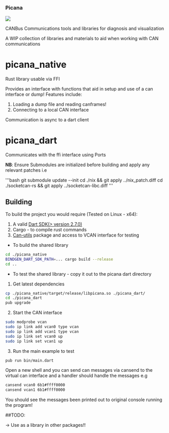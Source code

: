 ### Picana

![](https://github.com/kituyiharry/picana/workflows/Rust/badge.svg?branch=develop)

CANBus Communications tools and libraries for diagnosis and visualization

A WIP collection of libraries and materials to aid when working with CAN communications

# picana_native

Rust library usable via FFI

Provides an interface with functions that aid in setup and use of a can interface or dump!
Features include:

1. Loading a dump file and reading canframes!
2. Connecting to a local CAN interface

Communication is async to a dart client

# picana_dart

Communicates with the ffi interface using Ports

**NB**: Ensure Submodules are initialized before building and apply any relevant patches i.e

'''bash
git submodule update --init
cd ./nix && git apply ../nix_patch.diff 
cd ./socketcan-rs && git apply ../socketcan-libc.diff
'''


## Building

To build the project you would require (Tested on Linux - x64):
1. A valid [Dart SDK(> version 2.7.0)](https://github.com/dart-lang/sdk)
2. Cargo - to compile rust commands
3. [Can-utils](https://github.com/linux-can/can-utils.git) package and access to VCAN interface for testing

* To build the shared library

```bash
cd ./picana_native
BINDGEN_DART_SDK_PATH=... cargo build --release
cd ..
```

* To test the shared library - copy it out to the picana dart directory

1. Get latest dependencies
```bash
cp ./picana_native/target/release/libpicana.so ./picana_dart/
cd ./picana_dart
pub upgrade
```
2. Start the CAN interface

```bash
sudo modprobe vcan
sudo ip link add vcan0 type vcan
sudo ip link add vcan1 type vcan
sudo ip link set vcan0 up
sudo ip link set vcan1 up
```


3. Run the main example to test 
```bash
pub run bin/main.dart
```

Open a new shell and you can send can messages via cansend to the virtual can interface and a handler should handle the messages e.g

```bash
cansend vcan0 6b1#ffff0000
cansend vcan1 6b1#ffff0000
```

You should see the messages been printed out to original console running the program!

##TODO: 

 -> Use as a library in other packages!!
